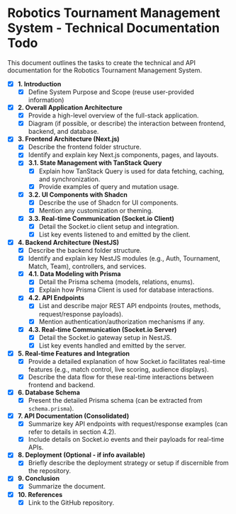 # Robotics Tournament Management System - Technical Documentation Todo

This document outlines the tasks to create the technical and API documentation for the Robotics Tournament Management System.

- [x] **1. Introduction**
    - [x] Define System Purpose and Scope (reuse user-provided information)
- [x] **2. Overall Application Architecture**
    - [x] Provide a high-level overview of the full-stack application.
    - [x] Diagram (if possible, or describe) the interaction between frontend, backend, and database.
- [x] **3. Frontend Architecture (Next.js)**
    - [x] Describe the frontend folder structure.
    - [x] Identify and explain key Next.js components, pages, and layouts.
    - [x] **3.1. State Management with TanStack Query**
        - [x] Explain how TanStack Query is used for data fetching, caching, and synchronization.
        - [x] Provide examples of query and mutation usage.
    - [x] **3.2. UI Components with Shadcn**
        - [x] Describe the use of Shadcn for UI components.
        - [x] Mention any customization or theming.
    - [x] **3.3. Real-time Communication (Socket.io Client)**
        - [x] Detail the Socket.io client setup and integration.
        - [x] List key events listened to and emitted by the client.
- [x] **4. Backend Architecture (NestJS)**
    - [x] Describe the backend folder structure.
    - [x] Identify and explain key NestJS modules (e.g., Auth, Tournament, Match, Team), controllers, and services.
    - [x] **4.1. Data Modeling with Prisma**
        - [x] Detail the Prisma schema (models, relations, enums).
        - [x] Explain how Prisma Client is used for database interactions.
    - [x] **4.2. API Endpoints**
        - [x] List and describe major REST API endpoints (routes, methods, request/response payloads).
        - [x] Mention authentication/authorization mechanisms if any.
    - [x] **4.3. Real-time Communication (Socket.io Server)**
        - [x] Detail the Socket.io gateway setup in NestJS.
        - [x] List key events handled and emitted by the server.
- [x] **5. Real-time Features and Integration**
    - [x] Provide a detailed explanation of how Socket.io facilitates real-time features (e.g., match control, live scoring, audience displays).
    - [x] Describe the data flow for these real-time interactions between frontend and backend.
- [x] **6. Database Schema**
    - [x] Present the detailed Prisma schema (can be extracted from `schema.prisma`).
- [x] **7. API Documentation (Consolidated)**
    - [x] Summarize key API endpoints with request/response examples (can refer to details in section 4.2).
    - [x] Include details on Socket.io events and their payloads for real-time APIs.
- [x] **8. Deployment (Optional - if info available)**
    - [x] Briefly describe the deployment strategy or setup if discernible from the repository.
- [x] **9. Conclusion**
    - [x] Summarize the document.
- [x] **10. References**
    - [x] Link to the GitHub repository.
